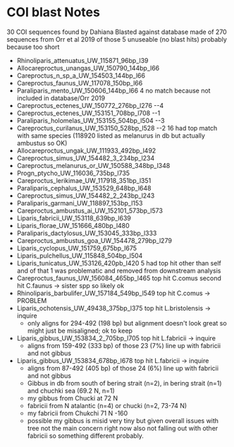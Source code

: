 # COI blast Notes
30 COI sequences found by Dahiana
Blasted against database made of 270 sequences from Orr et al 2019
of those
5 unuseable (no blast hits) probably because too short
  - Rhinoliparis_attenuatus_UW_115871_96bp_l39
  - Allocareproctus_unangas_UW_150790_144bp_l66
  - Careproctus_n_sp_a_UW_154503_144bp_l66
  - Careproctus_faunus_UW_117078_150bp_l66
  - Paraliparis_mento_UW_150606_144bp_l66
4 no match because not included in database/Orr 2019
  - Careproctus_ectenes_UW_150772_276bp_l276 --4
  - Careproctus_ectenes_UW_153151_708bp_l708 --1
  - Paraliparis_holomelas_UW_153155_504bp_l504 --3
  - Careproctus_curilanus_UW_153150_528bp_l528 --2
16 had top match with same species (118920 listed as melanurus in db but actually ambustus so OK)
  - Allocareproctus_ungak_UW_111933_492bp_l492
  - Careproctus_simus_UW_154482_3_234bp_l234
  - Careproctus_melanurus_or_UW_150588_348bp_l348
  - Progn_ptycho_UW_116036_735bp_l735
  - Careproctus_lerikimae_UW_117918_351bp_l351
  - Paraliparis_cephalus_UW_153529_648bp_l648
  - Careproctus_simus_UW_154482_2_243bp_l243
  - Paraliparis_garmani_UW_118897_153bp_l153
  - Careproctus_ambustus_ai_UW_152101_573bp_l573
  - Liparis_fabricii_UW_153118_639bp_l639
  - Liparis_florae_UW_151666_480bp_l480
  - Paraliparis_dactylosus_UW_153045_333bp_l333
  - Careproctus_ambustus_goa_UW_154478_279bp_l279
  - Liparis_cyclopus_UW_151759_675bp_l675
  - Liparis_pulchellus_UW_115848_504bp_l504
  - Liparis_tunicatus_UW_153126_420pb_l420
5 had top hit other than self and of that 1 was problematic and removed from downstream analysis
  - Careproctus_faunus_UW_156084_465bp_l465 top hit C.comus second hit C.faunus -> sister spp so likely ok
  - Rhinoliparis_barbulifer_UW_157184_549bp_l549 top hit C.comus -> PROBLEM
  - Liparis_ochotensis_UW_49438_375bp_l375 top hit L.bristolensis -> inquire
    - only aligns for 294-492 (198 bp) but alignment doesn't look great so might just be misaligned; ok to keep
  - Liparis_gibbus_UW_153834_2_705bp_l705 top hit L.fabricii -> inquire
    - aligns from 159-492 (333 bp) of those 23 (7%) line up with fabricii and not gibbus
  - Liparis_gibbus_UW_153834_678bp_l678 top hit L.fabricii -> inquire
    - aligns from 87-492 (405 bp) of those 24 (6%) line up with fabricii and not gibbus
    - Gibbus in db from south of bering strait (n=2), in bering strait (n=1) and chuchki sea (69.2 N, n=1)
    - my gibbus from Chucki at 72 N
    - fabricii from N atalantic (n=4) or chucki (n=2, 73-74 N)
    - my fabricii from Chukchi 71 N -160
    - possible my gibbus is misid very tiny but given overall issues with tree not the main concern right now  also not falling out with other fabricii so something different probably.
